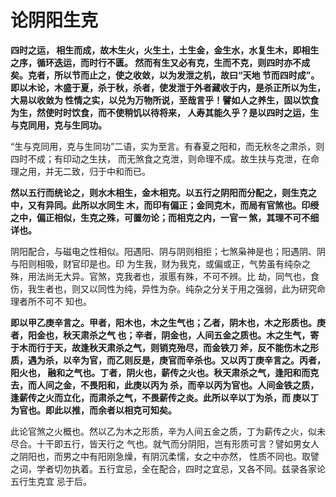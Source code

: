 论阴阳生克
===================================================================================
**四时之运， 相生而成，故木生火，火生土，土生金，金生水，水复生木，即相生之序，循环迭运，而时行不匮。
然而有生又必有克，生而不克，则四时亦不成矣。克者，所以节而止之，使之收敛，以为发泄之机，故曰“天地
节而四时成”。即以木论，木盛于夏，杀于秋，杀者，使发泄于外者藏收于内，是杀正所以为生，大易以收敛为
性情之实，以兑为万物所说，至哉言乎！譬如人之养生，固以饮食为生，然使时时饮食，而不使稍饥以待将来，
人寿其能久乎？是以四时之运，生与克同用，克与生同功。**

“生与克同用，克与生同功”二语，实为至言。有春夏之阳和，而无秋冬之肃杀，则四时不成；有印动之生扶，
而无煞食之克泄，则命理不成。故生扶与克泄，在命理之用，并无二致，归于中和而已。

**然以五行而统论之，则水木相生，金木相克。以五行之阴阳而分配之，则生克之中，又有异同。此所以水同生
木，而印有偏正；金同克木，而局有官煞也。印绶之中，偏正相似，生克之殊，可置勿论；而相克之内，一官一
煞，其理不可不细详也。**

阴阳配合，与磁电之性相似。阳遇阳、阴与阴则相拒；七煞枭神是也；阳遇阴、阴与阳则相吸，财官印是也。印
为生我，财为我克，或偏或正，气势虽有纯杂之殊，用法尚无大异。官煞，克我者也，淑慝有殊，不可不辨。比
劫，同气也，食伤，我生者也，则又以同性为纯，异性为杂。纯杂之分关于用之强弱，此为研究命理者所不可不
知也。

**即以甲乙庚辛言之。甲者，阳木也，木之生气也；乙者，阴木也，木之形质也。庚者，阳金也，秋天肃杀之气
也；辛者，阴金也，人间五金之质也。木之生气，寄于木而行于天，故逢秋天肃杀之气，则销克殆尽，而金铁刀
斧，反不能伤木之形质，遇为杀，以辛为官，而乙则反是，庚官而辛杀也。又以丙丁庚辛言之。丙者，阳火也，
融和之气也。丁者，阴火也，薪传之火也。秋天肃杀之气，逢阳和而克去，而人间之金，不畏阳和，此庚以丙为
杀，而辛以丙为官也。人间金铁之质，逢薪传之火而立化，而肃杀之气，不畏薪传之炎。此所以辛以丁为杀，而
庚以丁为官也。即此以推，而余者以相克可知矣。**

此论官煞之火概也。然以乙为木之形质，辛为人间五金之质，丁为薪传之火，似未尽合。十干即五行，皆天行之
气也。就气而分阴阳，岂有形质可言？譬如男女人之阴阳也，而男之中有阳刚急燥，有阴沉柔懦，女之中亦然，
性质不同也。取譬之词，学者切勿执着。五行宜忌，全在配合，四时之宜忌，又各不同。兹录各家论五行生克宜
忌于后。

